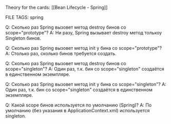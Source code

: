 
Theory for the cards: [[Bean Lifecycle - Spring]]

FILE TAGS: spring

Q: Сколько раз Spring вызовет метод destroy бинов со scope="prototype"?
A: Ни разу, Spring вызывает destroy метод толькоу Singleton бинов.
<!--ID: 1760034186981-->


Q: Сколько раз Spring вызовет метод init у бина со scope="prototype"?
A: Столько раз, сколько бинов требуется создать.
<!--ID: 1760034186987-->


Q: Сколько раз Spring вызовет метод destroy бинов со scope="singleton"?
A: Один раз, т.к. бин со scope="singleton" создаётся в единственном экземпляре.
<!--ID: 1760034186994-->


Q: Сколько раз Spring вызовет метод init у бина со scope="singleton"?
A: Один раз, т.к. бин со scope="singleton" создаётся в единственном экземпляре.
<!--ID: 1760034187001-->


Q: Какой scope бинов используется по умолчанию (Spring)?
A: По умолчанию (без указания в ApplicationContext.xml) используется singleton.
<!--ID: 1760034187008-->
